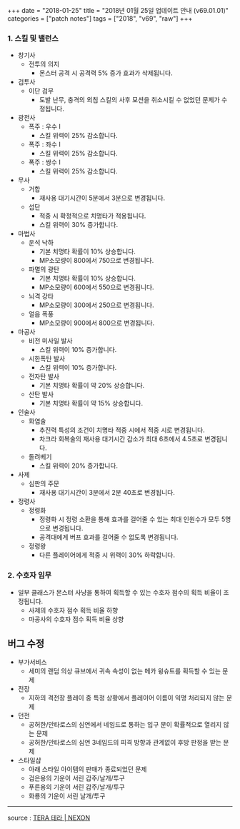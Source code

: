 +++
date = "2018-01-25"
title = "2018년 01월 25일 업데이트 안내 (v69.01.01)"
categories = ["patch notes"]
tags = ["2018", "v69", "raw"]
+++

### 1. 스킬 및 밸런스
- 창기사
  - 전투의 의지
    - 몬스터 공격 시 공격력 5% 증가 효과가 삭제됩니다.
- 검투사
  - 이단 검무
    - 도발 난무, 충격의 외침 스킬의 사후 모션을 취소시킬 수 없었던 문제가 수정됩니다.
- 광전사
  - 폭주 : 우수 I
    - 스킬 위력이 25% 감소합니다.
  - 폭주 : 좌수 I
    - 스킬 위력이 25% 감소합니다.
  - 폭주 : 쌍수 I
    - 스킬 위력이 25% 감소합니다.
- 무사
  - 거합
    - 재사용 대기시간이 5분에서 3분으로 변경됩니다.
  - 섬단
    - 적중 시 확정적으로 치명타가 적용됩니다.
    - 스킬 위력이 30% 증가합니다.
- 마법사
  - 운석 낙하
    - 기본 치명타 확률이 10% 상승합니다.
    - MP소모량이 800에서 750으로 변경됩니다.
  - 파멸의 광탄
    - 기본 치명타 확률이 10% 상승합니다.
    - MP소모량이 600에서 550으로 변경됩니다.
  - 뇌격 강타
    - MP소모량이 300에서 250으로 변경됩니다.
  - 얼음 폭풍
    - MP소모량이 900에서 800으로 변경됩니다.
- 마공사
  - 비전 미사일 발사
    - 스킬 위력이 10% 증가합니다.
  - 시한폭탄 발사
    - 스킬 위력이 10% 증가합니다.
  - 전자탄 발사
    - 기본 치명타 확률이 약 20% 상승합니다.
  - 산탄 발사
    - 기본 치명타 확률이 약 15% 상승합니다.
- 인술사
  - 화염술
    - 추진력 특성의 조건이 치명타 적중 시에서 적중 시로 변경됩니다.
    - 차크라 회복술의 재사용 대기시간 감소가 최대 6초에서 4.5초로 변경됩니다.
  - 돌려베기
    - 스킬 위력이 20% 증가합니다.
- 사제
  - 심판의 주문
    - 재사용 대기시간이 3분에서 2분 40초로 변경됩니다.
- 정령사
  - 정령화
    - 정령화 시 정령 소환을 통해 효과를 걸어줄 수 있는 최대 인원수가 모두 5명으로 변경됩니다.
    - 공격대에게 버프 효과를 걸어줄 수 없도록 변경됩니다.
  - 정령왕
    - 다른 플레이어에게 적중 시 위력이 30% 하락합니다.

### 2. 수호자 임무
- 일부 클래스가 몬스터 사냥을 통하여 획득할 수 있는 수호자 점수의 획득 비율이 조정됩니다.
  - 사제의 수호자 점수 획득 비율 하향
  - 마공사의 수호자 점수 획득 비율 상향

## 버그 수정

- 부가서비스
  - 세미의 랜덤 의상 큐브에서 귀속 속성이 없는 메카 윙슈트를 획득할 수 있는 문제
- 전장
  - 지하의 격전장 플레이 중 특정 상황에서 플레이어 이름이 익명 처리되지 않는 문제
- 던전
  - 공허한/안타로스의 심연에서 네임드로 통하는 입구 문이 확률적으로 열리지 않는 문제
  - 공허한/안타로스의 심연 3네임드의 피격 방향과 관계없이 후방 판정을 받는 문제
- 스타일샵
  - 아래 스타일 아이템의 판매가 종료되었던 문제
  - 검은용의 기운이 서린 갑주/날개/투구
  - 푸른용의 기운이 서린 갑주/날개/투구
  - 화룡의 기운이 서린 날개/투구

----

source : [TERA 테라 | NEXON](http://tera.nexon.com/news/update/view.aspx?n4articlesn=317)
